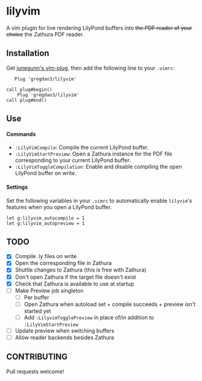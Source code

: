 # lilyvim

A vim plugin for live rendering LilyPond buffers into ~~the PDF reader of your
choice~~ the Zathura PDF reader.

## Installation

Get [junegunn's vim-plug](https://github.com/junegunn/vim-plug), then add the following line to your `.vimrc`:

```vim
   Plug 'gregdan3/lilyvim'
```

```vim
call plug#begin()
    Plug 'gregdan3/lilyvim'
call plug#end()
```

## Use

#### Commands

- `:LilyVimCompile`: Compile the current LilyPond buffer.
- `:LilyVimStartPreview`: Open a Zathura instance for the PDF file
  corresponding to your current LilyPond buffer.
- `:LilyVimToggleCompilation`: Enable and disable compiling the open LilyPond
  buffer on write.

#### Settings

Set the following variables in your `.vimrc` to automatically enable `lilyvim`'s
features when you open a LilyPond buffer.

```
let g:lilyvim_autocompile = 1
let g:lilyvim_autopreview = 1
```

## TODO

- [x] Compile .ly files on write
- [x] Open the corresponding file in Zathura
- [x] Shuttle changes to Zathura (this is free with Zathura)
- [x] Don't open Zathura if the target file doesn't exist
- [x] Check that Zathura is available to use at startup
- [ ] Make Preview job singleton
  - [ ] Per buffer
  - [ ] Open Zathura when autoload set + compile succeeds + preview isn't
        started yet
  - [ ] Add `:LilyvimTogglePreview` in place of/in addition to
        `:LilyVimStartPreview`
- [ ] Update preview when switching buffers
- [ ] Allow reader backends besides Zathura

## CONTRIBUTING

Pull requests welcome!
